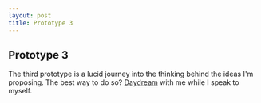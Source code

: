 ```yaml
---
layout: post
title: Prototype 3
---
```




## Prototype 3

The third prototype is a lucid journey into the thinking behind the ideas I'm proposing. The best way to do so? [Daydream](https://burnedsap.github.io/ms2/Daydreaming.html) with me while I speak to myself.

